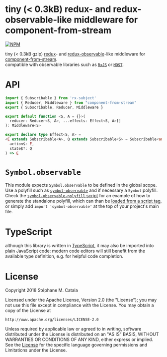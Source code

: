 # tiny (< 0.3kB) redux- and redux-observable-like middleware for component-from-stream
[![NPM](https://nodei.co/npm/component-from-stream-redux.png?compact=true)](https://nodei.co/npm/component-from-stream-redux/)

tiny (< 0.3kB gzip) [redux](https://npmjs.com/package/redux)- and
[redux-observable](https://npmjs.com/package/redux-observable)-like
middleware for [component-from-stream](https://npmjs.com/package/component-from-stream). <br/>
compatible with observable libraries such as [`RxJS`](http://reactivex.io/rxjs/)
or [`MOST`](https://www.npmjs.com/package/most).

<!--
# Example
see the full [example](./example/index.tsx) in this directory.
run the example in your browser locally with `npm run example`
or [online here](https://cdn.rawgit.com/ZenyWay/component-from-stream-redux/v0.2.0/example/index.html).

```ts
// TODO
```
-->
# <a name="API"></a>API
```ts
import { Subscribable } from 'rx-subject'
import { Reducer, Middleware } from "component-from-stream"
export { Subscribable, Reducer, Middleware }

export default function <S, A = {}>(
  reducer: Reducer<S, A>, ...effects: Effect<S, A>[]
): Middleware<S>

export declare type Effect<S, A> =
<E extends Subscribable<A>, Q extends Subscribable<S> = Subscribable<any>>(
  action$: E,
  state$?: Q
) => E

```

# `Symbol.observable`
This module expects `Symbol.observable` to be defined in the global scope.
Use a polyfill such as [`symbol-observable`](https://npmjs.com/package/symbol-observable/)
and if necessary a `Symbol` polyfill.
Check the [`symbol-observable-polyfill` script](./package.json#L10)
for an example of how to generate the standalone polyfill,
which can than be [loaded from a script tag](./example/index.html#L27),
or simply add `import 'symbol-observable'` at the top of your project's main file.

# TypeScript
although this library is written in [TypeScript](https://www.typescriptlang.org),
it may also be imported into plain JavaScript code:
modern code editors will still benefit from the available type definition,
e.g. for helpful code completion.

# License
Copyright 2018 Stéphane M. Catala

Licensed under the Apache License, Version 2.0 (the "License");
you may not use this file except in compliance with the License.
You may obtain a copy of the License at

    http://www.apache.org/licenses/LICENSE-2.0

Unless required by applicable law or agreed to in writing, software
distributed under the License is distributed on an "AS IS" BASIS,
WITHOUT WARRANTIES OR CONDITIONS OF ANY KIND, either express or implied.
See the [License](./LICENSE) for the specific language governing permissions and
Limitations under the License.

